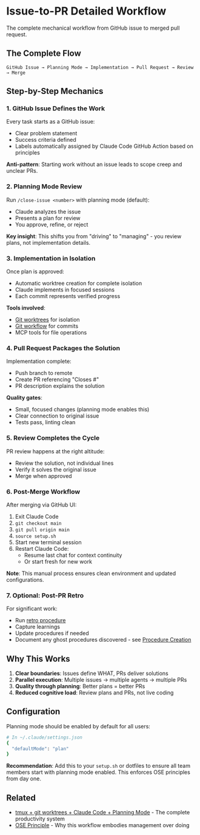 # Issue-to-PR Detailed Workflow

The complete mechanical workflow from GitHub issue to merged pull request.

## The Complete Flow

```
GitHub Issue → Planning Mode → Implementation → Pull Request → Review → Merge
```

## Step-by-Step Mechanics

### 1. GitHub Issue Defines the Work

Every task starts as a GitHub issue:
- Clear problem statement  
- Success criteria defined
- Labels automatically assigned by Claude Code GitHub Action based on principles

**Anti-pattern**: Starting work without an issue leads to scope creep and unclear PRs.

### 2. Planning Mode Review

Run `/close-issue <number>` with planning mode (default):
- Claude analyzes the issue
- Presents a plan for review
- You approve, refine, or reject

**Key insight**: This shifts you from "driving" to "managing" - you review plans, not implementation details.

### 3. Implementation in Isolation

Once plan is approved:
- Automatic worktree creation for complete isolation
- Claude implements in focused sessions
- Each commit represents verified progress

**Tools involved**:
- [Git worktrees](../../knowledge/procedures/worktree-workflow.md) for isolation
- [Git workflow](../../knowledge/procedures/git-workflow.md) for commits
- MCP tools for file operations

### 4. Pull Request Packages the Solution

Implementation complete:
- Push branch to remote
- Create PR referencing "Closes #<issue>"
- PR description explains the solution

**Quality gates**:
- Small, focused changes (planning mode enables this)
- Clear connection to original issue
- Tests pass, linting clean

### 5. Review Completes the Cycle

PR review happens at the right altitude:
- Review the solution, not individual lines
- Verify it solves the original issue
- Merge when approved

### 6. Post-Merge Workflow

After merging via GitHub UI:
1. Exit Claude Code
2. `git checkout main`
3. `git pull origin main`
4. `source setup.sh`
5. Start new terminal session
6. Restart Claude Code:
   - Resume last chat for context continuity
   - Or start fresh for new work

**Note**: This manual process ensures clean environment and updated configurations.

### 7. Optional: Post-PR Retro

For significant work:
- Run [retro procedure](../../knowledge/procedures/retro-procedure.md)
- Capture learnings
- Update procedures if needed
- Document any ghost procedures discovered - see [Procedure Creation](../../knowledge/procedures/procedure-creation.md)

## Why This Works

1. **Clear boundaries**: Issues define WHAT, PRs deliver solutions
2. **Parallel execution**: Multiple issues → multiple agents → multiple PRs
3. **Quality through planning**: Better plans = better PRs
4. **Reduced cognitive load**: Review plans and PRs, not live coding

## Configuration

Planning mode should be enabled by default for all users:
```bash
# In ~/.claude/settings.json
{
  "defaultMode": "plan"
}
```

**Recommendation**: Add this to your `setup.sh` or dotfiles to ensure all team members start with planning mode enabled. This enforces OSE principles from day one.

## Related

- [tmux + git worktrees + Claude Code + Planning Mode](../../knowledge/procedures/tmux-git-worktrees-claude-code.md) - The complete productivity system
- [OSE Principle](../../knowledge/principles/ose.md) - Why this workflow embodies management over doing
